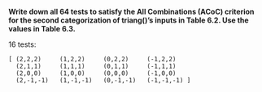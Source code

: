 **Write down all 64 tests to satisfy the All Combinations (ACoC) criterion for the second
categorization of triang()’s inputs in Table 6.2. Use the values in Table 6.3.**

16 tests:
```
[ (2,2,2)     (1,2,2)     (0,2,2)     (-1,2,2)
  (2,1,1)     (1,1,1)     (0,1,1)     (-1,1,1)
  (2,0,0)     (1,0,0)     (0,0,0)     (-1,0,0)
  (2,-1,-1)   (1,-1,-1)   (0,-1,-1)   (-1,-1,-1) ]
```
